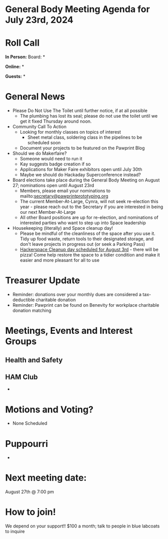 # General Body Meeting Agenda for July 23rd, 2024
# Roll Call
**In Person:**
Board:
* 

**Online:** 
* 

**Guests:** 
* 

# General News
- Please Do Not Use The Toilet until further notice, if at all possible
  - The plumbing has lost its seal; please do not use the toilet until we get it fixed Thursday around noon.
- Community Call To Action
  - Looking for monthly classes on topics of interest
     - Sheet metal class, soldering class in the pipelines to be scheduled soon
  - Document your projects to be featured on the Pawprint Blog
 - Should we do Makerfaire?
   - Someone would need to run it 
   - Kay suggests badge creation if so
   - Applications for Maker Faire exhibitors open until July 30th
   - Maybe we should do Hackaday Superconference instead?
 - Board elections take place during the General Body Meeting on August 27; nominations open until August 23rd
   - Members, please email your nominations to mailto:secretary@pawprintprototyping.org
   - The current Member-At-Large, Cynra, will not seek re-election this year - please reach out to the Secretary if you are interested in being our next Member-At-Large
   - All other Board positions are up for re-election, and nominations of interested parties who want to step up into Space leadership
- Housekeeping (literally) and Space cleanup day!
  - Please be mindful of the cleanliness of the space after you use it. Tidy up food waste, return tools to their designated storage, and don't leave projects in progress out (or seek a Parking Pass)
  - [Hackerspace Cleanup day scheduled for August 3rd](https://calendar.google.com/calendar/event?action=TEMPLATE&tmeid=MDRuZGhtcWhqMDJqZzBybmR2bGhjZDBuaXAgY19xaWdiMHNrdmJ2OW9xaTA2bTUyOTExanJrZ0Bn&tmsrc=c_qigb0skvbv9oqi06m52911jrkg%40group.calendar.google.com) - there will be pizza! Come help restore the space to a tidier condition and make it easier and more pleasant for all to use

  
# Treasurer Update
- Reminder: donations over your monthly dues are considered a tax-deductible charitable donation
- Reminder: Pawprint can be found on Benevity for workplace charitable donation matching

# Meetings, Events and Interest Groups

## Health and Safety

## HAM Club
- 
  
# Motions and Voting?
- None Scheduled
    
# Puppourri
- 



# Next meeting date:
August 27th @ 7:00 pm

# How to join!
We depend on your support!! $100 a month; talk to people in blue labcoats to inquire
